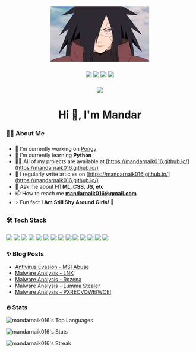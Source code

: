 <div align="center">
  <img height="150" src="https://raw.githubusercontent.com/mandarnaik016/mandarnaik016/master/madara.webp"  />
</div>

###

<div align="center">

[![](https://img.shields.io/badge/-LinkedIn-0077B5?style=for-the-badge&logo=linkedin&logoColor=fff)](https://www.linkedin.com/in/mandarnaik016/) 
[![](https://img.shields.io/badge/-Instagram-E4405F?style=for-the-badge&logo=instagram&logoColor=fff)](https://instagram.com/_mandar_naik_) 
[![](https://img.shields.io/badge/-Youtube-FF0000?style=for-the-badge&logo=youtube&logoColor=fff)](https://youtube.com/@thenaikpost) 
[![](https://img.shields.io/badge/-Twitter-1DA1F2?style=for-the-badge&logo=x&logoColor=fff)](https://x.com/_md_naik) 

</div>

###

<div align="center">
  <img src="https://visitor-badge.laobi.icu/badge?page_id=mandarnaik016.mandarnaik016&"  />
</div>

###

<h1 align="center">Hi 👋, I'm Mandar</h1>

###

<h3 align="left">👩‍💻  About Me</h3>

###

- 🔭 I’m currently working on [Pongy](https://github.com/mandarnaik016/Pongy)
- 🌱 I’m currently learning **Python**
- 👨‍💻 All of my projects are available at [https://mandarnaik016.github.io/](https://mandarnaik016.github.io/)
- 📝 I regularly write articles on [https://mandarnaik016.github.io/](https://mandarnaik016.github.io/)
- 💬 Ask me about **HTML, CSS, JS, etc**
- 📫 How to reach me **mandarnaik016@gmail.com**
- ⚡ Fun fact **I Am Still Shy Around Girls!** :smiling_face_with_tear:

###

<h3 align="left">🛠  Tech Stack</h3>

###

![](https://img.shields.io/badge/-C-085E9F?style=for-the-badge&logo=C&logoColor=fff) 
![](https://img.shields.io/badge/-Python-275277?style=for-the-badge&logo=Python&logoColor=fff)
![](https://img.shields.io/badge/-HTML-E34F26?style=for-the-badge&logo=html5&logoColor=fff)
![](https://img.shields.io/badge/-CSS-1572B6?style=for-the-badge&logo=css3&logoColor=fff)
![](https://img.shields.io/badge/-JS-F7DF1E?style=for-the-badge&logo=javascript&logoColor=fff)
![](https://img.shields.io/badge/-Bootstrap-6E2CF5?style=for-the-badge&logo=bootstrap&logoColor=fff)
![](https://img.shields.io/badge/-Gulp-CF4647?style=for-the-badge&logo=gulp&logoColor=fff)
![](https://img.shields.io/badge/-Node-5FA04E?style=for-the-badge&logo=nodedotjs&logoColor=fff)
![](https://img.shields.io/badge/-Notepad++-90E59A?style=for-the-badge&logo=notepadplusplus&logoColor=fff)
![](https://img.shields.io/badge/-VScodium-2F80ED?style=for-the-badge&logo=vscodium&logoColor=fff)
![](https://img.shields.io/badge/-Windows-0078D4?style=for-the-badge&logo=windows&logoColor=fff)
![](https://img.shields.io/badge/-Linux-000000?style=for-the-badge&logo=linux&logoColor=fff)
![](https://img.shields.io/badge/-Linux_Mint-87CF3E?style=for-the-badge&logo=linuxmint&logoColor=fff)
![](https://img.shields.io/badge/-Kali_Linux-557C94?style=for-the-badge&logo=kalilinux&logoColor=fff)

###

<h3 align="left">✨ Blog Posts</h3>

<!-- BLOG-POST-LIST:START -->
- [Antivirus Evasion - MSI Abuse](https://mandarnaik016.in/blog/2024-11-23-antivirus-evasion-msi-abuse/)
- [Malware Analysis - LNK](https://mandarnaik016.in/blog/2024-11-02-malware-analysis-lnk/)
- [Malware Analysis - Rozena](https://mandarnaik016.in/blog/2024-10-19-malware-analysis-rozena/)
- [Malware Analysis - Lumma Stealer](https://mandarnaik016.in/blog/2024-10-05-malware-analysis-lumma-stealer/)
- [Malware Analysis - PXRECVOWEIWOEI](https://mandarnaik016.in/blog/2024-09-21-malware-analysis-pxrecvoweiwoei/)
<!-- BLOG-POST-LIST:END -->

###
<h3 align="left">🔥  Stats</h3>

![mandarnaik016's Top Languages](https://github-readme-stats.vercel.app/api/top-langs/?username=mandarnaik016&theme=dark&show_icons=true&hide_border=true&layout=compact)

![mandarnaik016's Stats](https://github-readme-stats.vercel.app/api?username=mandarnaik016&theme=dark&show_icons=true&hide_border=true&count_private=true)

![mandarnaik016's Streak](https://github-readme-streak-stats.herokuapp.com/?user=mandarnaik016&theme=dark&hide_border=true)
